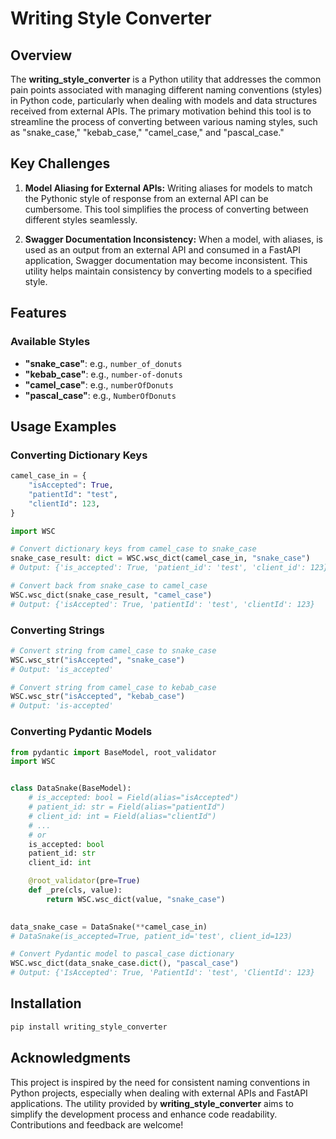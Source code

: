 # Writing Style Converter

## Overview

The **writing_style_converter** is a Python utility that addresses the common pain points associated with managing different naming conventions (styles) in Python code, particularly when dealing with models and data structures received from external APIs. The primary motivation behind this tool is to streamline the process of converting between various naming styles, such as "snake_case," "kebab_case," "camel_case," and "pascal_case."

## Key Challenges

1. **Model Aliasing for External APIs:**
   Writing aliases for models to match the Pythonic style of response from an external API can be cumbersome. This tool simplifies the process of converting between different styles seamlessly.

2. **Swagger Documentation Inconsistency:**
   When a model, with aliases, is used as an output from an external API and consumed in a FastAPI application, Swagger documentation may become inconsistent. This utility helps maintain consistency by converting models to a specified style.

## Features

### Available Styles

- **"snake_case"**: e.g., `number_of_donuts`
- **"kebab_case"**: e.g., `number-of-donuts`
- **"camel_case"**: e.g., `numberOfDonuts`
- **"pascal_case"**: e.g., `NumberOfDonuts`

## Usage Examples

### Converting Dictionary Keys

```python
camel_case_in = {
    "isAccepted": True,
    "patientId": "test",
    "clientId": 123,
}

import WSC

# Convert dictionary keys from camel_case to snake_case
snake_case_result: dict = WSC.wsc_dict(camel_case_in, "snake_case") 
# Output: {'is_accepted': True, 'patient_id': 'test', 'client_id': 123}

# Convert back from snake_case to camel_case
WSC.wsc_dict(snake_case_result, "camel_case")
# Output: {'isAccepted': True, 'patientId': 'test', 'clientId': 123}
```

### Converting Strings

```python
# Convert string from camel_case to snake_case
WSC.wsc_str("isAccepted", "snake_case")
# Output: 'is_accepted'

# Convert string from camel_case to kebab_case
WSC.wsc_str("isAccepted", "kebab_case")
# Output: 'is-accepted'
```

### Converting Pydantic Models

```python
from pydantic import BaseModel, root_validator
import WSC


class DataSnake(BaseModel):
    # is_accepted: bool = Field(alias="isAccepted")
    # patient_id: str = Field(alias="patientId")
    # client_id: int = Field(alias="clientId")
    # ...
    # or
    is_accepted: bool 
    patient_id: str 
    client_id: int

    @root_validator(pre=True)
    def _pre(cls, value):
        return WSC.wsc_dict(value, "snake_case")

        
data_snake_case = DataSnake(**camel_case_in) 
# DataSnake(is_accepted=True, patient_id='test', client_id=123)

# Convert Pydantic model to pascal_case dictionary
WSC.wsc_dict(data_snake_case.dict(), "pascal_case")
# Output: {'IsAccepted': True, 'PatientId': 'test', 'ClientId': 123}
```

## Installation

```bash
pip install writing_style_converter
```

## Acknowledgments

This project is inspired by the need for consistent naming conventions in Python projects, especially when dealing with external APIs and FastAPI applications. The utility provided by **writing_style_converter** aims to simplify the development process and enhance code readability. Contributions and feedback are welcome!